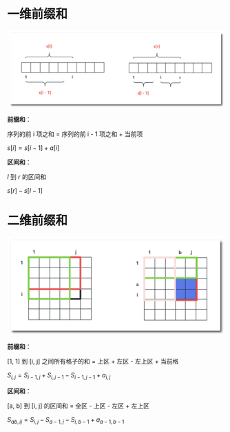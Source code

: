 # 一维前缀和

![一维前缀和](../../images/一维前缀和.png)

**前缀和**：

序列的前 i 项之和 = 序列的前 i - 1 项之和 + 当前项

$s[i] = s[i - 1] + a[i]$

**区间和**： 

$l$ 到 $r$ 的区间和

$s[r] - s[l - 1]$

# 二维前缀和

![二维前缀和](../../images/二维前缀和.png)

**前缀和**：

[1, 1] 到 [i, j] 之间所有格子的和 = 上区 + 左区 - 左上区 + 当前格

$S_{i,j}= S_{i-1,j}+ S_{i,j-1}- S_{i-1,j-1}+ a_{i,j}$

**区间和**：

[a, b] 到 [i, j] 的区间和 = 全区 - 上区 - 左区 + 左上区

$S_{ab,ij}= S_{i,j}- S_{a-1,j}- S_{i,b-1}+ a_{a-1,b-1}$











